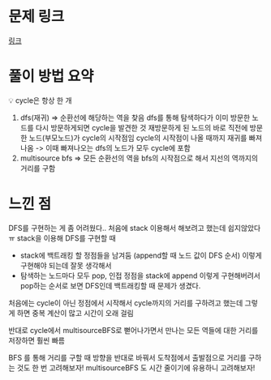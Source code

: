 # 문제 링크
[링크](URL)
# 풀이 방법 요약
💡 cycle은 항상 한 개
1. dfs(재귀) => 순환선에 해당하는 역을 찾음
    dfs를 통해 탐색하다가 이미 방문한 노드를 다시 방문하게되면 cycle을 발견한 것
    재방문하게 된 노드의 바로 직전에 방문한 노드(부모노드)가 cycle의 시작점임
    cycle의 시작점이 나올 때까지 재귀를 빠져나옴 -> 이때 빠져나오는 dfs의 노드가 모두 cycle에 포함
2. multisource bfs => 모든 순환선의 역을 bfs의 시작점으로 해서 지선의 역까지의 거리를 구함

# 느낀 점

DFS를 구현하는 게 좀 어려웠다..
처음에 stack 이용해서 해보려고 했는데 쉽지않았다 ㅠ
stack을 이용해 DFS를 구현할 때 
- stack에 백트래킹 할 정점들을 남겨둠 (append할 때 노드 값이 DFS 순서)
이렇게 구현해야 되는데 잘못 생각해서
- 탐색하는 노드마다 모두 pop, 인접 정점을 stack에 append
이렇게 구현해버려서 pop하는 순서로 보면 DFS인데 백트래킹할 때 문제가 생겼다.

처음에는 cycle이 아닌 정점에서 시작해서 cycle까지의 거리를 구하려고 했는데 그렇게 하면 중복 계산이 많고
시간이 오래 걸림

반대로 cycle에서 multisourceBFS로 뻗어나가면서 만나는 모든 역들에 대한 거리를 저장하면 훨씬 빠름

BFS 를 통해 거리를 구할 때 방향을 반대로 바꿔서 도착점에서 출발점으로 거리를 구하는 것도 한 번 고려해보자!
multisourceBFS 도 시간 줄이기에 유용하니 고려해보자!